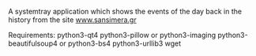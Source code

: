 A systemtray application which shows the events of the day back in the history from the site www.sansimera.gr

Requirements:
python3-qt4
python3-pillow or python3-imaging
python3-beautifulsoup4 or python3-bs4
python3-urllib3
wget
